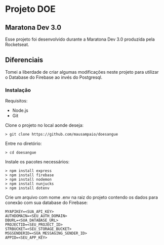 # Projeto DOE

## Maratona Dev 3.0
Esse projeto foi desenvolvido durante a Maratona Dev 3.0 produzida pela Rocketseat.

## Diferenciais
Tomei a liberdade de criar algumas modificações neste projeto para utilizar o Database do Firebase ao invés do Postgresql.

### Instalação
Requisitos:

 - Node.js
 - Git

Clone o projeto no local aonde deseja:

    > git clone https://github.com/mausampaio/doesangue

Entre no diretório:

    > cd doesangue

Instale os pacotes necessários:

    > npm install express
    > npm install firebase
    > npm install nodemon
    > npm install nunjucks
    > npm install dotenv

Crie um arquivo com nome .env na raiz do projeto contendo os dados para conexão com sua database do Firebase:

    MYAPIKEY=<SUA_API_KEY>
    AUTHDOMAIN=<SEU_AUTH_DOMAIN>
    DBURL=<SUA_DATABASE_URL>
    PROJECTID=<SEU_PROJECT_ID>
    STRBUCKET=<SEU_STORAGE_BUCKET>
    MSGSENDERID=<SUA_MESSAGING_SENDER_ID>
    APPID=<SEU_APP_KEY>